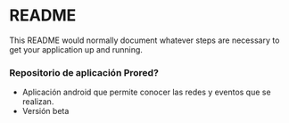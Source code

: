 # README #

This README would normally document whatever steps are necessary to get your application up and running.

### Repositorio de aplicación Prored? ###

* Aplicación android que permite conocer las redes y eventos que se realizan.
* Versión beta

